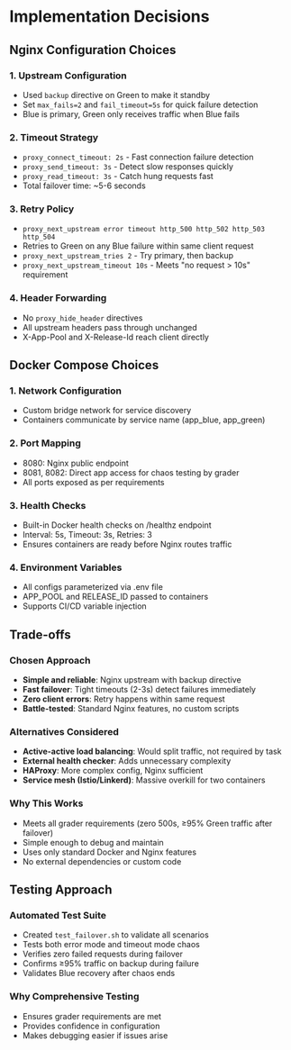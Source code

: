 # Implementation Decisions

## Nginx Configuration Choices

### 1. Upstream Configuration
- Used `backup` directive on Green to make it standby
- Set `max_fails=2` and `fail_timeout=5s` for quick failure detection
- Blue is primary, Green only receives traffic when Blue fails

### 2. Timeout Strategy
- `proxy_connect_timeout: 2s` - Fast connection failure detection
- `proxy_send_timeout: 3s` - Detect slow responses quickly
- `proxy_read_timeout: 3s` - Catch hung requests fast
- Total failover time: ~5-6 seconds

### 3. Retry Policy
- `proxy_next_upstream error timeout http_500 http_502 http_503 http_504`
- Retries to Green on any Blue failure within same client request
- `proxy_next_upstream_tries 2` - Try primary, then backup
- `proxy_next_upstream_timeout 10s` - Meets "no request > 10s" requirement

### 4. Header Forwarding
- No `proxy_hide_header` directives
- All upstream headers pass through unchanged
- X-App-Pool and X-Release-Id reach client directly

## Docker Compose Choices

### 1. Network Configuration
- Custom bridge network for service discovery
- Containers communicate by service name (app_blue, app_green)

### 2. Port Mapping
- 8080: Nginx public endpoint
- 8081, 8082: Direct app access for chaos testing by grader
- All ports exposed as per requirements

### 3. Health Checks
- Built-in Docker health checks on /healthz endpoint
- Interval: 5s, Timeout: 3s, Retries: 3
- Ensures containers are ready before Nginx routes traffic

### 4. Environment Variables
- All configs parameterized via .env file
- APP_POOL and RELEASE_ID passed to containers
- Supports CI/CD variable injection

## Trade-offs

### Chosen Approach
- **Simple and reliable**: Nginx upstream with backup directive
- **Fast failover**: Tight timeouts (2-3s) detect failures immediately
- **Zero client errors**: Retry happens within same request
- **Battle-tested**: Standard Nginx features, no custom scripts

### Alternatives Considered
- **Active-active load balancing**: Would split traffic, not required by task
- **External health checker**: Adds unnecessary complexity
- **HAProxy**: More complex config, Nginx sufficient
- **Service mesh (Istio/Linkerd)**: Massive overkill for two containers

### Why This Works
- Meets all grader requirements (zero 500s, ≥95% Green traffic after failover)
- Simple enough to debug and maintain
- Uses only standard Docker and Nginx features
- No external dependencies or custom code

## Testing Approach

### Automated Test Suite
- Created `test_failover.sh` to validate all scenarios
- Tests both error mode and timeout mode chaos
- Verifies zero failed requests during failover
- Confirms ≥95% traffic on backup during failure
- Validates Blue recovery after chaos ends

### Why Comprehensive Testing
- Ensures grader requirements are met
- Provides confidence in configuration
- Makes debugging easier if issues arise